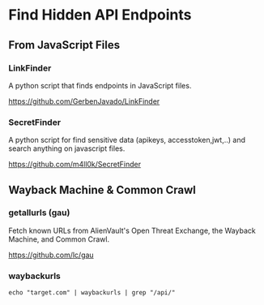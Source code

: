 # Find Hidden API Endpoints

## From JavaScript Files

### LinkFinder

A python script that finds endpoints in JavaScript files.

<https://github.com/GerbenJavado/LinkFinder>

### SecretFinder

A python script for find sensitive data (apikeys, accesstoken,jwt,..) and search anything on javascript files.

<https://github.com/m4ll0k/SecretFinder>

## Wayback Machine & Common Crawl

### getallurls (gau)

Fetch known URLs from AlienVault's Open Threat Exchange, the Wayback Machine, and Common Crawl.

<https://github.com/lc/gau>

### waybackurls

```shell
echo "target.com" | waybackurls | grep "/api/"
```
